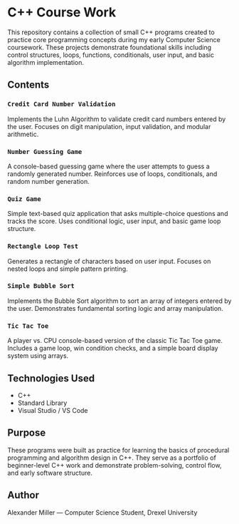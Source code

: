 # C++ Course Work
This repository contains a collection of small C++ programs created to practice core programming concepts during my early Computer Science coursework. These projects demonstrate foundational skills including control structures, loops, functions, conditionals, user input, and basic algorithm implementation.

## Contents

### `Credit Card Number Validation`
Implements the Luhn Algorithm to validate credit card numbers entered by the user. Focuses on digit manipulation, input validation, and modular arithmetic.

### `Number Guessing Game`
A console-based guessing game where the user attempts to guess a randomly generated number. Reinforces use of loops, conditionals, and random number generation.

### `Quiz Game`
Simple text-based quiz application that asks multiple-choice questions and tracks the score. Uses conditional logic, user input, and basic game loop structure.

### `Rectangle Loop Test`
Generates a rectangle of characters based on user input. Focuses on nested loops and simple pattern printing.

### `Simple Bubble Sort`
Implements the Bubble Sort algorithm to sort an array of integers entered by the user. Demonstrates fundamental sorting logic and array manipulation.

### `Tic Tac Toe`
A player vs. CPU console-based version of the classic Tic Tac Toe game. Includes a game loop, win condition checks, and a simple board display system using arrays.

## Technologies Used

- C++
- Standard Library
- Visual Studio / VS Code

## Purpose

These programs were built as practice for learning the basics of procedural programming and algorithm design in C++. They serve as a portfolio of beginner-level C++ work and demonstrate problem-solving, control flow, and early software structure.

## Author

Alexander Miller — Computer Science Student, Drexel University
